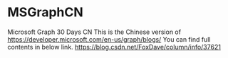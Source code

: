 # MSGraphCN
Microsoft Graph 30 Days CN
This is the Chinese version of https://developer.microsoft.com/en-us/graph/blogs/
You can find full contents in below link.
https://blog.csdn.net/FoxDave/column/info/37621
